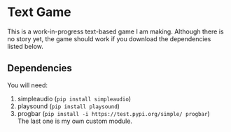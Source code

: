 # Text Game
This is a work-in-progress text-based game I am making. Although there is no story yet, the game should work if you download the dependencies listed below.
## Dependencies
You will need:
  1. simpleaudio (`pip install simpleaudio`)
  2. playsound (`pip install playsound`)
  3. progbar (`pip install -i https://test.pypi.org/simple/ progbar`)\
The last one is my own custom module.